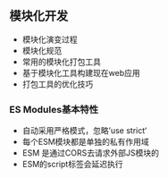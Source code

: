 ## 模块化开发
* 模块化演变过程
* 模块化规范
* 常用的模块化打包工具
* 基于模块化工具构建现在web应用
* 打包工具的优化技巧


### ES Modules基本特性
* 自动采用严格模式，忽略’use strict‘
* 每个ESM模块都是单独的私有作用域
* ESM 是通过CORS去请求外部JS模块的
* ESM的script标签会延迟执行 

  
